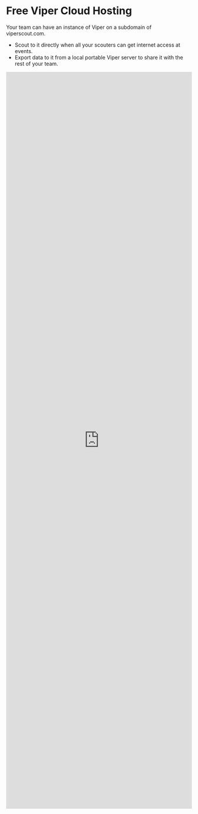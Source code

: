 # Free Viper Cloud Hosting

Your team can have an instance of Viper on a subdomain of viperscout.com. 

 - Scout to it directly when all your scouters can get internet access at events.
 - Export data to it from a local portable Viper server to share it with the rest of your team.

<iframe src=https://ostermiller.org/viper.pl style="width:100%;max-width:40em;height:2000px;border:none;scroll:auto" scrolling=no></iframe>